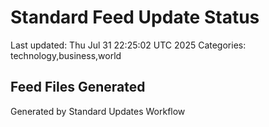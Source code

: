 # Standard Feed Update Status
Last updated: Thu Jul 31 22:25:02 UTC 2025
Categories: technology,business,world

## Feed Files Generated

Generated by Standard Updates Workflow
